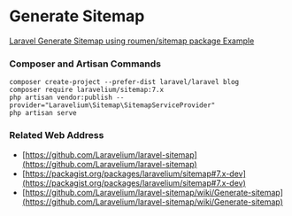 # Generate Sitemap

[Laravel Generate Sitemap using roumen/sitemap package Example](https://www.itsolutionstuff.com/post/laravel-5-generate-sitemap-using-roumen-sitemap-package-exampleexample.html)

### Composer and Artisan Commands
```shell script
composer create-project --prefer-dist laravel/laravel blog
composer require laravelium/sitemap:7.x
php artisan vendor:publish --provider="Laravelium\Sitemap\SitemapServiceProvider"
php artisan serve
```

### Related Web Address
* [https://github.com/Laravelium/laravel-sitemap](https://github.com/Laravelium/laravel-sitemap)
* [https://packagist.org/packages/laravelium/sitemap#7.x-dev](https://packagist.org/packages/laravelium/sitemap#7.x-dev)
* [https://github.com/Laravelium/laravel-sitemap/wiki/Generate-sitemap](https://github.com/Laravelium/laravel-sitemap/wiki/Generate-sitemap)
